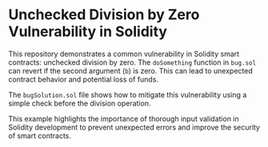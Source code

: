# Unchecked Division by Zero Vulnerability in Solidity

This repository demonstrates a common vulnerability in Solidity smart contracts: unchecked division by zero.  The `doSomething` function in `bug.sol` can revert if the second argument (`b`) is zero. This can lead to unexpected contract behavior and potential loss of funds.

The `bugSolution.sol` file shows how to mitigate this vulnerability using a simple check before the division operation.

This example highlights the importance of thorough input validation in Solidity development to prevent unexpected errors and improve the security of smart contracts.